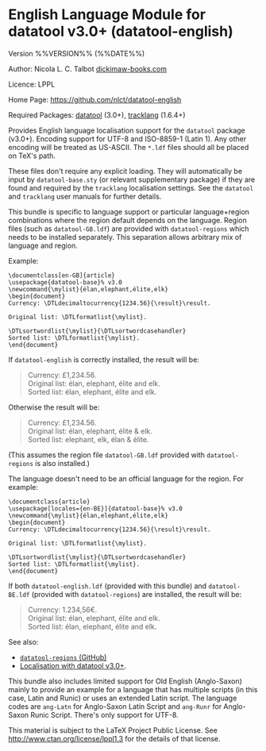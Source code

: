 # English Language Module for datatool v3.0+ (datatool-english)

Version %%VERSION%% (%%DATE%%)

Author: Nicola L. C. Talbot [dickimaw-books.com](https://www.dickimaw-books.com/)

Licence: LPPL

Home Page: https://github.com/nlct/datatool-english

Required Packages: 
[datatool](https://ctan.org/pkg/datatool) (3.0+),
[tracklang](https://ctan.org/pkg/tracklang) (1.6.4+)

Provides English language localisation support for
the `datatool` package (v3.0+). Encoding support for UTF-8 and ISO-8859-1
(Latin 1). Any other encoding will be treated as US-ASCII.
The `*.ldf` files should all be placed on TeX's path.

These files don't require any explicit loading. They will
automatically be input by `datatool-base.sty` (or relevant
supplementary package) if they are found and required by the
`tracklang` localisation settings. See the `datatool` and `tracklang` user
manuals for further details.

This bundle is specific to language support or particular
language+region combinations where the region default depends on the
language. Region files (such as `datatool-GB.ldf`) are provided
with `datatool-regions` which needs to be installed separately. This
separation allows arbitrary mix of language and region.

Example:

    \documentclass[en-GB]{article}
    \usepackage{datatool-base}% v3.0
    \newcommand{\mylist}{élan,elephant,élite,elk}
    \begin{document}
    Currency: \DTLdecimaltocurrency{1234.56}{\result}\result.
    
    Original list: \DTLformatlist{\mylist}.
    
    \DTLsortwordlist{\mylist}{\DTLsortwordcasehandler}
    Sorted list: \DTLformatlist{\mylist}.
    \end{document}

If `datatool-english` is correctly installed, the result will be:

 > Currency: £1,234.56.  
 > Original list: élan, elephant, élite and elk.  
 > Sorted list: élan, elephant, élite and elk.

Otherwise the result will be:

 > Currency: £1,234.56.  
 > Original list: élan, elephant, élite & elk.  
 > Sorted list: elephant, elk, élan & élite.

(This assumes the region file `datatool-GB.ldf` provided with
`datatool-regions` is also installed.)

The language doesn't need to be an official language for the region.
For example:

    \documentclass{article}
    \usepackage[locales={en-BE}]{datatool-base}% v3.0
    \newcommand{\mylist}{élan,elephant,élite,elk}
    \begin{document}
    Currency: \DTLdecimaltocurrency{1234.56}{\result}\result.
    
    Original list: \DTLformatlist{\mylist}.
    
    \DTLsortwordlist{\mylist}{\DTLsortwordcasehandler}
    Sorted list: \DTLformatlist{\mylist}.
    \end{document}

If both `datatool-english.ldf` (provided with this bundle) and 
`datatool-BE.ldf` (provided with `datatool-regions`) are installed,
the result will be:

 > Currency: 1.234,56€.  
 > Original list: élan, elephant, élite and elk.  
 > Sorted list: élan, elephant, élite and elk.


See also:

 - [`datatool-regions` (GitHub)](https://github.com/nlct/datatool-regions)
 - [Localisation with datatool v3.0+](https://www.dickimaw-books.com/latex/tracklang/datatool-locale.shtml).

This bundle also includes limited support for Old English
(Anglo-Saxon) mainly to provide an example for a language that has
multiple scripts (in this case, Latin and Runic) or uses an extended
Latin script. The language codes are `ang-Latn` for Anglo-Saxon
Latin Script and `ang-Runr` for Anglo-Saxon Runic Script. There's
only support for UTF-8.

This material is subject to the LaTeX Project Public License.
See http://www.ctan.org/license/lppl1.3 for the details of that
license.
